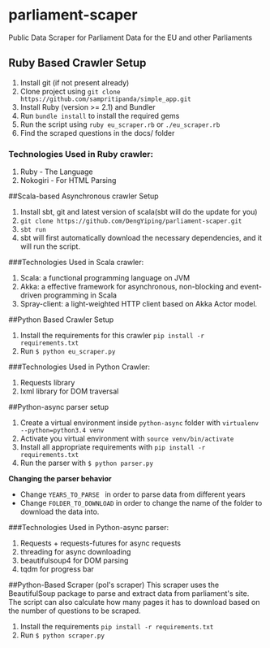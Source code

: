 # parliament-scaper

Public Data Scraper for Parliament Data for the EU and other Parliaments

## Ruby Based Crawler Setup
1. Install git (if not present already)
2. Clone project using `git clone https://github.com/sampritipanda/simple_app.git`
3. Install Ruby (version >= 2.1) and Bundler
4. Run `bundle install` to install the required gems
5. Run the script using `ruby eu_scraper.rb` or `./eu_scraper.rb`
6. Find the scraped questions in the docs/ folder

### Technologies Used in Ruby crawler:
1. Ruby - The Language
2. Nokogiri - For HTML Parsing

##Scala-based Asynchronous crawler Setup
1. Install sbt, git and latest version of scala(sbt will do the update for you)
2. ```git clone https://github.com/DengYiping/parliament-scaper.git```
3. ```sbt run```
4. sbt will first automatically download the necessary dependencies, and it will run the script.

###Technologies Used in Scala crawler:
1. Scala: a functional programming language on JVM
2. Akka: a effective framework for asynchronous, non-blocking and event-driven programming in Scala
3. Spray-client: a light-weighted HTTP client based on Akka Actor model.

##Python Based Crawler Setup
1. Install the requirements for this crawler `pip install -r requirements.txt`
2. Run `$ python eu_scraper.py`

###Technologies Used in Python Crawler:
1. Requests library
2. lxml library for DOM traversal

##Python-async parser setup

 1. Create a virtual environment inside `python-async` folder with
    `virtualenv --python=python3.4 venv`
 2. Activate you virtual environment with `source venv/bin/activate`
 3. Install all appropriate requirements with `pip install -r
    requirements.txt`
 4. Run the parser with `$ python parser.py`

**Changing the parser behavior**

 - Change `YEARS_TO_PARSE `  in order to parse data from different years
 - Change `FOLDER_TO_DOWNLOAD` in order to change the name of the folder to download the data into.

###Technologies Used in Python-async parser:
1. Requests + requests-futures for async requests
2. threading for async downloading
3. beautifulsoup4 for DOM parsing
4. tqdm for progress bar

##Python-Based Scraper (pol's scraper)
This scraper uses the BeautifulSoup package to parse and extract data from parliament's site. The script can also calculate how many pages it has to download based on the number of questions to be scraped.

1. Install the requirements `pip install -r requirements.txt`
2. Run `$ python scraper.py`
